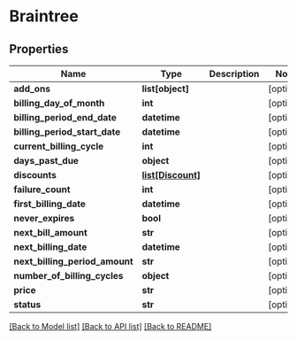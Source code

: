 # Braintree

## Properties
Name | Type | Description | Notes
------------ | ------------- | ------------- | -------------
**add_ons** | **list[object]** |  | [optional] 
**billing_day_of_month** | **int** |  | [optional] 
**billing_period_end_date** | **datetime** |  | [optional] 
**billing_period_start_date** | **datetime** |  | [optional] 
**current_billing_cycle** | **int** |  | [optional] 
**days_past_due** | **object** |  | [optional] 
**discounts** | [**list[Discount]**](Discount.md) |  | [optional] 
**failure_count** | **int** |  | [optional] 
**first_billing_date** | **datetime** |  | [optional] 
**never_expires** | **bool** |  | [optional] 
**next_bill_amount** | **str** |  | [optional] 
**next_billing_date** | **datetime** |  | [optional] 
**next_billing_period_amount** | **str** |  | [optional] 
**number_of_billing_cycles** | **object** |  | [optional] 
**price** | **str** |  | [optional] 
**status** | **str** |  | [optional] 

[[Back to Model list]](../README.md#documentation-for-models) [[Back to API list]](../README.md#documentation-for-api-endpoints) [[Back to README]](../README.md)

